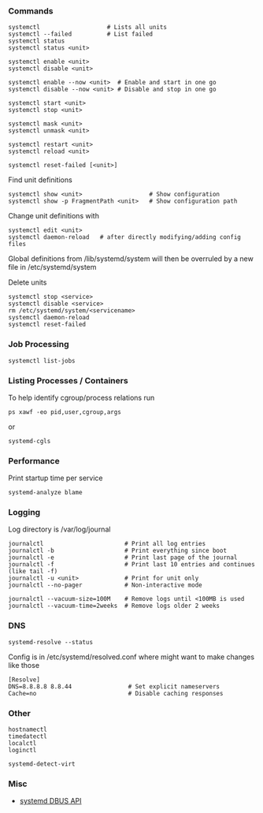 ### Commands

    systemctl                   # Lists all units
    systemctl --failed          # List failed
    systemctl status
    systemctl status <unit>
    
    systemctl enable <unit>
    systemctl disable <unit>
    
    systemctl enable --now <unit>  # Enable and start in one go
    systemctl disable --now <unit> # Disable and stop in one go

    systemctl start <unit>
    systemctl stop <unit>

    systemctl mask <unit>
    systemctl unmask <unit>

    systemctl restart <unit>
    systemctl reload <unit>

    systemctl reset-failed [<unit>]

Find unit definitions

    systemctl show <unit>                   # Show configuration
    systemctl show -p FragmentPath <unit>   # Show configuration path

Change unit definitions with

    systemctl edit <unit>
    systemctl daemon-reload   # after directly modifying/adding config files

Global definitions from /lib/systemd/system will then be overruled by a
new file in /etc/systemd/system

Delete units

    systemctl stop <service>
    systemctl disable <service>
    rm /etc/systemd/system/<servicename>
    systemctl daemon-reload
    systemctl reset-failed

### Job Processing

    systemctl list-jobs

### Listing Processes / Containers

To help identify cgroup/process relations run

    ps xawf -eo pid,user,cgroup,args

or

    systemd-cgls

### Performance

Print startup time per service

    systemd-analyze blame

### Logging

Log directory is /var/log/journal

    journalctl                       # Print all log entries
    journalctl -b                    # Print everything since boot
    journalctl -e                    # Print last page of the journal
    journalctl -f                    # Print last 10 entries and continues (like tail -f)
    journalctl -u <unit>             # Print for unit only
    journalctl --no-pager            # Non-interactive mode

    journalctl --vacuum-size=100M    # Remove logs until <100MB is used
    journalctl --vacuum-time=2weeks  # Remove logs older 2 weeks

### DNS

    systemd-resolve --status
    
Config is in /etc/systemd/resolved.conf where might want to make changes like those

    [Resolve]
    DNS=8.8.8.8 8.8.44                # Set explicit nameservers
    Cache=no                          # Disable caching responses

### Other

    hostnamectl
    timedatectl
    localctl
    loginctl

    systemd-detect-virt

### Misc

-   [systemd DBUS API](www.freedesktop.org/wiki/Software/systemd/dbus/)

